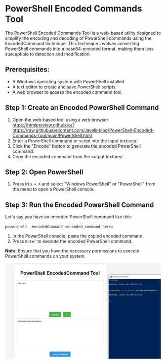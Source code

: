 # PowerShell Encoded Commands Tool

The PowerShell Encoded Commands Tool is a web-based utility designed to simplify the encoding and decoding of PowerShell commands using the EncodedCommand technique. This technique involves converting PowerShell commands into a base64-encoded format, making them less susceptible to detection and modification.  

## Prerequisites:

- A Windows operating system with PowerShell installed.
- A text editor to create and save PowerShell scripts.
- A web browser to access the encoded command tool.

## Step 1: Create an Encoded PowerShell Command

1. Open the web-based tool using a web browser:  
https://htmlpreview.github.io/?https://raw.githubusercontent.com/Javelinblog/PowerShell-Encoded-Commands-Tool/main/PowerShell.html
2. Enter a PowerShell command or script into the input textarea.
3. Click the "Encode" button to generate the encoded PowerShell command.
4. Copy the encoded command from the output textarea.

## Step 2: Open PowerShell

1. Press `Win + X` and select "Windows PowerShell" or "PowerShell" from the menu to open a PowerShell console.

## Step 3: Run the Encoded PowerShell Command

Let's say you have an encoded PowerShell command like this:


`powershell -encodedCommand <encoded_command_here>`

1. In the PowerShell console, paste the copied encoded command.
2. Press `Enter` to execute the encoded PowerShell command.

**Note:** Ensure that you have the necessary permissions to execute PowerShell commands on your system.

![encodedCommand.PNG](https://github.com/Javelinblog/PowerShell-Encoded-Commands-Tool/blob/main/encodedCommand.PNG?raw=true)
